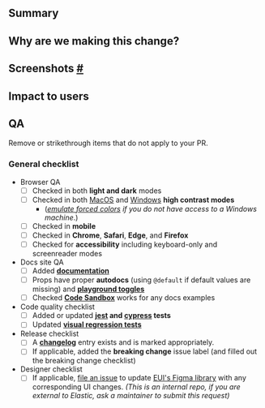 ## Summary

<!--
Provide a detailed summary of your PR. What changed? Explain how you arrived at your solution.

If this is your first PR in the EUI repo, please ensure you've fully read through our [contributing to EUI](https://github.com/elastic/eui/blob/main/wiki/contributing-to-eui#how-to-ensure-the-timely-review-of-pull-requests) wiki guide.
-->

## Why are we making this change?

<!--
Generally, most PRs should have a related issue from the [public EUI repo](https://github.com/elastic/eui) that explain **why** we are making changes.

If this change does *not* have an issue associated with, or it is not clear in the issue, please clearly explain *why* we are making this change. This is valuable context for our changelogs.
-->

## Screenshots <a href="#user-content-screenshots" id="screenshots">#</a>

<!--
If this change includes changes to UI, it is important to include screenshots or gif. This helps our users understand what changed when reviewing our changelogs.
-->

## Impact to users

<!--
How will this change impact EUI users? If it's a breaking change, what will they need to do to handle this change when upgrading? Take a moment to look at usage in Kibana and consider how many usages this will impact and note it here.

Even if it is not a breaking change, how significant is the visual change? Is it a large enough visual change that we would want them advise them to test it?
-->

## QA

Remove or strikethrough items that do not apply to your PR.

### General checklist

- Browser QA
    - [ ] Checked in both **light and dark** modes
    - [ ] Checked in both [MacOS](https://support.apple.com/lv-lv/guide/mac-help/unac089/mac) and [Windows](https://support.microsoft.com/en-us/windows/turn-high-contrast-mode-on-or-off-in-windows-909e9d89-a0f9-a3a9-b993-7a6dcee85025) **high contrast modes**
      - (_[emulate forced colors](https://devtoolstips.org/tips/en/emulate-forced-colors/) if you do not have access to a Windows machine_.)
    - [ ] Checked in **mobile**
    - [ ] Checked in **Chrome**, **Safari**, **Edge**, and **Firefox**
    - [ ] Checked for **accessibility** including keyboard-only and screenreader modes
- Docs site QA
    - [ ] Added **[documentation](https://github.com/elastic/eui/blob/main/wiki/contributing-to-eui/documenting)**
    - [ ] Props have proper **autodocs** (using `@default` if default values are missing) and **[playground toggles](https://github.com/elastic/eui/blob/main/wiki/contributing-to-eui/documenting/playgrounds.md)**
    - [ ] Checked **[Code Sandbox](https://codesandbox.io/)** works for any docs examples
- Code quality checklist
    - [ ] Added or updated **[jest](https://github.com/elastic/eui/blob/main/wiki/contributing-to-eui/testing/unit-testing.md) and [cypress](https://github.com/elastic/eui/blob/main/wiki/contributing-to-eui/testing/cypress-testing.md) tests**
    - [ ] Updated **[visual regression tests](https://github.com/elastic/eui/blob/main/wiki/contributing-to-eui/testing/visual-regression-testing.md)**
- Release checklist
    - [ ] A **[changelog](https://github.com/elastic/eui/blob/main/wiki/contributing-to-eui/documenting/changelogs.md)** entry exists and is marked appropriately.
    - [ ] If applicable, added the **breaking change** issue label (and filled out the breaking change checklist)
- Designer checklist
  - [ ] If applicable, [file an issue](https://github.com/elastic/platform-ux-team/issues/new/choose) to update [EUI's Figma library](https://www.figma.com/community/file/964536385682658129) with any corresponding UI changes. _(This is an internal repo, if you are external to Elastic, ask a maintainer to submit this request)_
